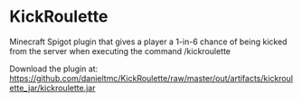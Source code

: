 # KickRoulette
Minecraft Spigot plugin that gives a player a 1-in-6 chance of being kicked from the server when executing the command /kickroulette

Download the plugin at: https://github.com/danieltmc/KickRoulette/raw/master/out/artifacts/kickroulette_jar/kickroulette.jar
